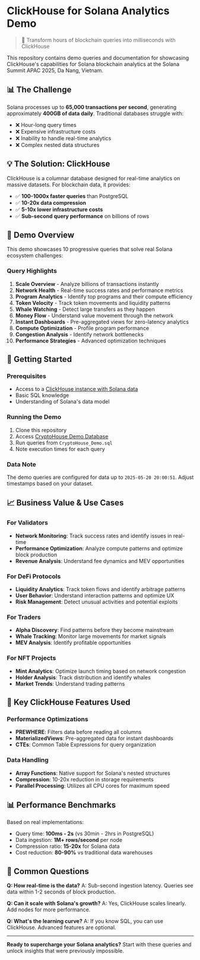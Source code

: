 # ClickHouse for Solana Analytics Demo

> 🚀 Transform hours of blockchain queries into milliseconds with ClickHouse

This repository contains demo queries and documentation for showcasing ClickHouse's capabilities for Solana blockchain analytics at the Solana Summit APAC 2025, Da Nang, Vietnam.

## 📊 The Challenge

Solana processes up to **65,000 transactions per second**, generating approximately **400GB of data daily**. Traditional databases struggle with:

- ❌ Hour-long query times
- ❌ Expensive infrastructure costs
- ❌ Inability to handle real-time analytics
- ❌ Complex nested data structures

## 💡 The Solution: ClickHouse

ClickHouse is a columnar database designed for real-time analytics on massive datasets. For blockchain data, it provides:

- ✅ **100-1000x faster queries** than PostgreSQL
- ✅ **10-20x data compression**
- ✅ **5-10x lower infrastructure costs**
- ✅ **Sub-second query performance** on billions of rows

## 🎯 Demo Overview

This demo showcases 10 progressive queries that solve real Solana ecosystem challenges:

### Query Highlights

1. **Scale Overview** - Analyze billions of transactions instantly
2. **Network Health** - Real-time success rates and performance metrics
3. **Program Analytics** - Identify top programs and their compute efficiency
4. **Token Velocity** - Track token movements and liquidity patterns
5. **Whale Watching** - Detect large transfers as they happen
6. **Money Flow** - Understand value movement through the network
7. **Instant Dashboards** - Pre-aggregated views for zero-latency analytics
8. **Compute Optimization** - Profile program performance
9. **Congestion Analysis** - Identify network bottlenecks
10. **Performance Strategies** - Advanced optimization techniques

## 🚀 Getting Started

### Prerequisites

- Access to a [ClickHouse instance with Solana data](https://crypto.clickhouse.com/)
- Basic SQL knowledge
- Understanding of Solana's data model

### Running the Demo

1. Clone this repository
2. Access [CryptoHouse Demo Database](https://crypto.clickhouse.com/)
3. Run queries from `CryptoHouse_Demo.sql`
4. Note execution times for each query

### Data Note

The demo queries are configured for data up to `2025-05-20 20:00:51`. Adjust timestamps based on your dataset.

## 📈 Business Value & Use Cases

### For Validators

- **Network Monitoring**: Track success rates and identify issues in real-time
- **Performance Optimization**: Analyze compute patterns and optimize block production
- **Revenue Analysis**: Understand fee dynamics and MEV opportunities

### For DeFi Protocols

- **Liquidity Analytics**: Track token flows and identify arbitrage patterns
- **User Behavior**: Understand interaction patterns and optimize UX
- **Risk Management**: Detect unusual activities and potential exploits

### For Traders

- **Alpha Discovery**: Find patterns before they become mainstream
- **Whale Tracking**: Monitor large movements for market signals
- **MEV Analysis**: Identify profitable opportunities

### For NFT Projects

- **Mint Analytics**: Optimize launch timing based on network congestion
- **Holder Analysis**: Track distribution and identify whales
- **Market Trends**: Understand trading patterns

## 🔧 Key ClickHouse Features Used

### Performance Optimizations

- **PREWHERE**: Filters data before reading all columns
- **MaterializedViews**: Pre-aggregated data for instant dashboards
- **CTEs**: Common Table Expressions for query organization

### Data Handling

- **Array Functions**: Native support for Solana's nested structures
- **Compression**: 10-20x reduction in storage requirements
- **Parallel Processing**: Utilizes all CPU cores for maximum speed

## 📊 Performance Benchmarks

Based on real implementations:

- Query time: **100ms - 2s** (vs 30min - 2hrs in PostgreSQL)
- Data ingestion: **1M+ rows/second** per node
- Compression ratio: **15-20x** for Solana data
- Cost reduction: **80-90%** vs traditional data warehouses

## 💬 Common Questions

**Q: How real-time is the data?**
A: Sub-second ingestion latency. Queries see data within 1-2 seconds of block production.

**Q: Can it scale with Solana's growth?**
A: Yes, ClickHouse scales linearly. Add nodes for more performance.

**Q: What's the learning curve?**
A: If you know SQL, you can use ClickHouse. Advanced features are optional.

---

**Ready to supercharge your Solana analytics?** Start with these queries and unlock insights that were previously impossible.
